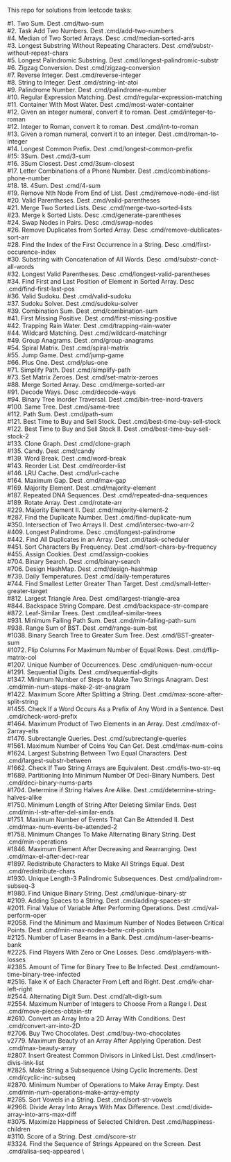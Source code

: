 This repo for solutions from leetcode tasks:

#1. Two Sum. Dest .cmd/two-sum \
#2. Task Add Two Numbers. Dest .cmd/add-two-numbers \
#4. Median of Two Sorted Arrays. Desc .cmd/median-sorted-arrs \
#3. Longest Substring Without Repeating Characters. Dest .cmd/substr-without-repeat-chars \
#5. Longest Palindromic Substring.  Dest .cmd/longest-palindromic-substr \
#6. Zigzag Conversion. Dest .cmd/zigzag-conversion \
#7. Reverse Integer. Dest .cmd/reverse-integer \
#8. String to Integer. Dest .cmd/string-int-atoi \
#9. Palindrome Number. Dest .cmd/palindrome-number \
#10. Regular Expression Matching. Dest .cmd/regular-expression-matching \
#11. Container With Most Water. Dest .cmd/most-water-container \
#12. Given an integer numeral, convert it to roman.  Dest .cmd/integer-to-roman \
#12. Integer to Roman, convert it to roman.  Dest .cmd/int-to-roman \
#13. Given a roman numeral, convert it to an integer. Dest .cmd/roman-to-integer \
#14. Longest Common Prefix. Dest .cmd/longest-common-prefix \
#15: 3Sum. Dest .cmd/3-sum \
#16. 3Sum Closest. Dest .cmd/3sum-closest \
#17. Letter Combinations of a Phone Number. Dest .cmd/combinations-phone-number \
#18. 18. 4Sum. Dest .cmd/4-sum \
#19. Remove Nth Node From End of List. Dest .cmd/remove-node-end-list \
#20. Valid Parentheses. Dest .cmd/valid-parentheses \
#21. Merge Two Sorted Lists. Desc .cmd/merge-two-sorted-lists \
#23. Merge k Sorted Lists. Desc .cmd/generate-parentheses \
#24. Swap Nodes in Pairs. Desc .cmd/swap-nodes \
#26. Remove Duplicates from Sorted Array. Desc .cmd/remove-dublicates-sort-arr \
#28. Find the Index of the First Occurrence in a String. Desc .cmd/first-occurence-index \
#30. Substring with Concatenation of All Words. Desc .cmd/substr-conct-all-words \
#32. Longest Valid Parentheses. Desc .cmd/longest-valid-parentheses \
#34. Find First and Last Position of Element in Sorted Array. Desc .cmd/find-first-last-pos \
#36. Valid Sudoku. Dest .cmd/valid-sudoku \
#37. Sudoku Solver. Dest .cmd/sudoku-solver \
#39. Combination Sum. Dest .cmd/combination-sum \
#41. First Missing Positive. Dest .cmd/first-missing-positive \
#42. Trapping Rain Water. Dest .cmd/trapping-rain-water \
#44. Wildcard Matching. Dest .cmd/wildcard-matchingr \
#49. Group Anagrams. Dest .cmd/group-anagrams \
#54. Spiral Matrix. Dest .cmd/spiral-matrix \
#55. Jump Game. Dest .cmd/jump-game \
#66. Plus One. Dest .cmd/plus-one \
#71. Simplify Path. Dest .cmd/simplify-path \
#73. Set Matrix Zeroes. Dest .cmd/set-matrix-zeroes \
#88. Merge Sorted Array. Desc .cmd/merge-sorted-arr \
#91. Decode Ways. Desc .cmd/decode-ways \
#94. Binary Tree Inorder Traversal. Dest .cmd/bin-tree-inord-travers \
#100. Same Tree. Dest .cmd/same-tree \
#112. Path Sum. Dest .cmd/path-sum \
#121. Best Time to Buy and Sell Stock. Dest .cmd/best-time-buy-sell-stock \
#122. Best Time to Buy and Sell Stock II. Dest .cmd/best-time-buy-sell-stock-2 \
#133. Clone Graph. Dest .cmd/clone-graph \
#135. Candy. Dest .cmd/candy \
#139. Word Break. Dest .cmd/word-break \
#143. Reorder List. Dest .cmd/reorder-list \
#146. LRU Cache. Dest .cmd/url-cache \
#164. Maximum Gap. Dest .cmd/max-gap \
#169. Majority Element. Dest .cmd/majority-element \
#187. Repeated DNA Sequences. Dest .cmd/repeated-dna-sequences \
#189. Rotate Array. Dest .cmd/rotate-arr \
#229. Majority Element II. Dest .cmd/majority-element-2 \
#287. Find the Duplicate Number. Dest .cmd/find-duplicate-num \
#350. Intersection of Two Arrays II. Dest .cmd/intersec-two-arr-2 \
#409. Longest Palindrome. Desc .cmd/longest-palindrome \
#442. Find All Duplicates in an Array. Dest .cmd/task-scheduler \
#451. Sort Characters By Frequency. Dest .cmd/sort-chars-by-frequency \
#455. Assign Cookies. Dest .cmd/assign-cookies \
#704. Binary Search. Dest .cmd/binary-search \
#706. Design HashMap. Dest .cmd/design-hashmap \
#739. Daily Temperatures. Dest .cmd/daily-temperatures \
#744. Find Smallest Letter Greater Than Target. Dest .cmd/small-letter-greater-target \
#812. Largest Triangle Area. Dest .cmd/largest-triangle-area \
#844. Backspace String Compare. Dest .cmd/backspace-str-compare \
#872. Leaf-Similar Trees. Dest .cmd/leaf-similar-trees \
#931. Minimum Falling Path Sum. Dest .cmd/min-falling-path-sum \
#938. Range Sum of BST. Dest .cmd/range-sum-bst \
#1038. Binary Search Tree to Greater Sum Tree. Dest .cmd/BST-greater-sum \
#1072. Flip Columns For Maximum Number of Equal Rows. Dest .cmd/flip-matrix-col \
#1207. Unique Number of Occurrences. Desc .cmd/uniquen-num-occur \
#1291. Sequential Digits. Dest .cmd/sequential-digits \
#1347. Minimum Number of Steps to Make Two Strings Anagram. Dest .cmd/min-num-steps-make-2-str-anagram \
#1422. Maximum Score After Splitting a String. Dest .cmd/max-score-after-split-string \
#1455. Check If a Word Occurs As a Prefix of Any Word in a Sentence. Dest .cmd/check-word-prefix \
#1464. Maximum Product of Two Elements in an Array. Dest .cmd/max-of-2array-elts \
#1476. Subrectangle Queries. Dest .cmd/subrectangle-queries \
#1561. Maximum Number of Coins You Can Get. Dest .cmd/max-num-coins \
#1624. Largest Substring Between Two Equal Characters. Dest .cmd/largest-substr-between \
#1662. Check If Two String Arrays are Equivalent. Dest .cmd/is-two-str-eq \
#1689. Partitioning Into Minimum Number Of Deci-Binary Numbers. Dest .cmd/deci-binary-nums-parts \
#1704. Determine if String Halves Are Alike. Dest .cmd/determine-string-halves-alike \
#1750. Minimum Length of String After Deleting Similar Ends. Dest .cmd/min-l-str-after-del-similar-ends \
#1751. Maximum Number of Events That Can Be Attended II. Dest .cmd/max-num-events-be-attended-2 \
#1758. Minimum Changes To Make Alternating Binary String. Dest .cmd/min-operations \
#1846. Maximum Element After Decreasing and Rearranging. Dest .cmd/max-el-after-decr-rear \
#1897. Redistribute Characters to Make All Strings Equal. Dest .cmd/redistribute-chars \
#1930. Unique Length-3 Palindromic Subsequences. Dest .cmd/palindrom-subseq-3 \
#1980. Find Unique Binary String. Dest .cmd/unique-binary-str \
#2109. Adding Spaces to a String. Dest .cmd/adding-spaces-str \
#2011. Final Value of Variable After Performing Operations. Dest .cmd/val-perform-oper \
#2058. Find the Minimum and Maximum Number of Nodes Between Critical Points. Dest .cmd/min-max-nodes-betw-crit-points \
#2125. Number of Laser Beams in a Bank. Dest .cmd/num-laser-beams-bank \
#2225. Find Players With Zero or One Losses. Desc .cmd/players-with-losses \
#2385. Amount of Time for Binary Tree to Be Infected. Dest .cmd/amount-time-binary-tree-infected \
#2516. Take K of Each Character From Left and Right. Dest .cmd/k-char-left-right \
#2544. Alternating Digit Sum. Dest .cmd/alt-digit-sum \
#2554. Maximum Number of Integers to Choose From a Range I. Dest .cmd/move-pieces-obtain-str \
#2610. Convert an Array Into a 2D Array With Conditions. Dest .cmd/convert-arr-into-2D \
#2706. Buy Two Chocolates. Dest .cmd/buy-two-chocolates \
v2779. Maximum Beauty of an Array After Applying Operation. Dest .cmd/max-beauty-array \
#2807. Insert Greatest Common Divisors in Linked List. Dest .cmd/insert-divis-link-list \
#2825. Make String a Subsequence Using Cyclic Increments. Dest .cmd/cyclic-inc-subseq \
#2870. Minimum Number of Operations to Make Array Empty. Dest .cmd/min-num-operations-make-array-empty \
#2785. Sort Vowels in a String. Dest .cmd/sort-str-vowels \
#2966. Divide Array Into Arrays With Max Difference. Dest .cmd/divide-array-into-arrs-max-diff \
#3075. Maximize Happiness of Selected Children. Dest .cmd/happiness-children \
#3110. Score of a String. Dest .cmd/score-str \
#3324. Find the Sequence of Strings Appeared on the Screen. Dest .cmd/alisa-seq-appeared \